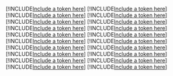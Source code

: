 [!INCLUDE[Include a token here](refs1535528943126/r1.md)]
[!INCLUDE[Include a token here](refs1535528943126/r2.md)]
[!INCLUDE[Include a token here](refs1535528943126/r3.md)]
[!INCLUDE[Include a token here](refs1535528943126/r4.md)]
[!INCLUDE[Include a token here](refs1535528943126/r5.md)]
[!INCLUDE[Include a token here](refs1535528943126/r6.md)]
[!INCLUDE[Include a token here](refs1535528943126/r7.md)]
[!INCLUDE[Include a token here](refs1535528943126/r8.md)]
[!INCLUDE[Include a token here](refs1535528943126/r9.md)]
[!INCLUDE[Include a token here](refs1535528943126/r10.md)]
[!INCLUDE[Include a token here](refs1535528943126/r11.md)]
[!INCLUDE[Include a token here](refs1535528943126/r12.md)]
[!INCLUDE[Include a token here](refs1535528943126/r13.md)]
[!INCLUDE[Include a token here](refs1535528943126/r14.md)]
[!INCLUDE[Include a token here](refs1535528943126/r15.md)]
[!INCLUDE[Include a token here](refs1535528943126/r16.md)]
[!INCLUDE[Include a token here](refs1535528943126/r17.md)]
[!INCLUDE[Include a token here](refs1535528943126/r18.md)]
[!INCLUDE[Include a token here](refs1535528943126/r19.md)]
[!INCLUDE[Include a token here](refs1535528943126/r20.md)]